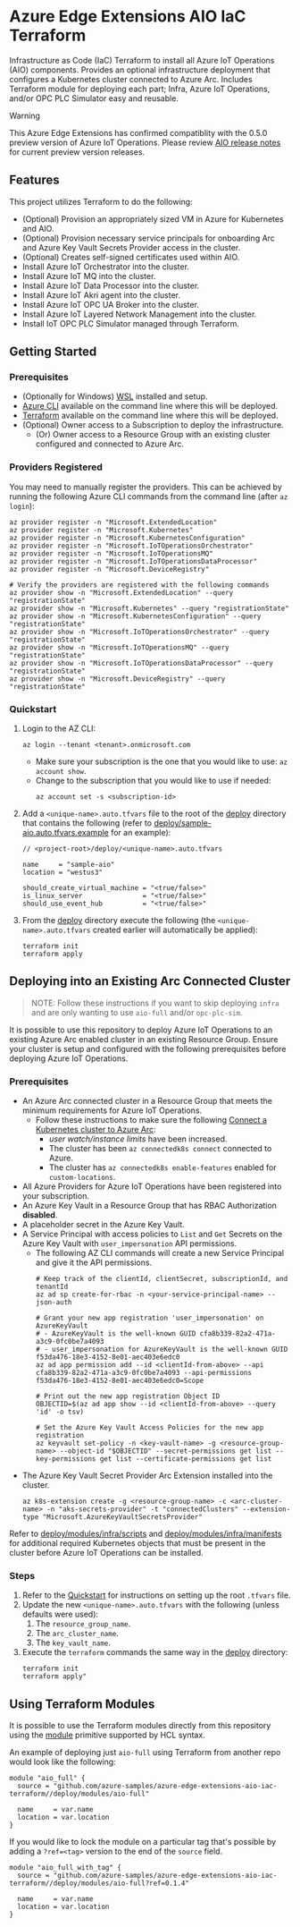 # Azure Edge Extensions AIO IaC Terraform

Infrastructure as Code (IaC) Terraform to install all Azure IoT Operations (AIO) components. Provides an optional infrastructure deployment that configures a Kubernetes cluster connected to Azure Arc. Includes Terraform module for deploying each part; Infra, Azure IoT Operations, and/or OPC PLC Simulator easy and reusable.

> [!WARNING]  
> This Azure Edge Extensions has confirmed compatiblity with the 0.5.0 preview version of Azure IoT Operations. Please review
> [AIO release notes](https://github.com/Azure/azure-iot-operations/releases) for current preview version releases.

## Features

This project utilizes Terraform to do the following:

* (Optional) Provision an appropriately sized VM in Azure for Kubernetes and AIO.
* (Optional) Provision necessary service principals for onboarding Arc and Azure Key Vault Secrets Provider access in the cluster.
* (Optional) Creates self-signed certificates used within AIO.
* Install Azure IoT Orchestrator into the cluster.
* Install Azure IoT MQ into the cluster.
* Install Azure IoT Data Processor into the cluster.
* Install Azure IoT Akri agent into the cluster.
* Install Azure IoT OPC UA Broker into the cluster.
* Install Azure IoT Layered Network Management into the cluster.
* Install IoT OPC PLC Simulator managed through Terraform.

## Getting Started

### Prerequisites

- (Optionally for Windows) [WSL](https://learn.microsoft.com/windows/wsl/install) installed and setup.
- [Azure CLI](https://learn.microsoft.com/cli/azure/install-azure-cli) available on the command line where this will be deployed.
- [Terraform](https://developer.hashicorp.com/terraform/tutorials/aws-get-started/install-cli) available on the command line where this will be deployed.
- (Optional) Owner access to a Subscription to deploy the infrastructure.
  - (Or) Owner access to a Resource Group with an existing cluster configured and connected to Azure Arc. 

### Providers Registered

You may need to manually register the providers. This can be achieved by running the following Azure CLI commands from the command line (after `az login`):

```shell
az provider register -n "Microsoft.ExtendedLocation"
az provider register -n "Microsoft.Kubernetes"
az provider register -n "Microsoft.KubernetesConfiguration"
az provider register -n "Microsoft.IoTOperationsOrchestrator"
az provider register -n "Microsoft.IoTOperationsMQ"
az provider register -n "Microsoft.IoTOperationsDataProcessor"
az provider register -n "Microsoft.DeviceRegistry"

# Verify the providers are registered with the following commands
az provider show -n "Microsoft.ExtendedLocation" --query "registrationState"
az provider show -n "Microsoft.Kubernetes" --query "registrationState"
az provider show -n "Microsoft.KubernetesConfiguration" --query "registrationState"
az provider show -n "Microsoft.IoTOperationsOrchestrator" --query "registrationState"
az provider show -n "Microsoft.IoTOperationsMQ" --query "registrationState"
az provider show -n "Microsoft.IoTOperationsDataProcessor" --query "registrationState"
az provider show -n "Microsoft.DeviceRegistry" --query "registrationState"
```

### Quickstart

1. Login to the AZ CLI:
    ```shell
    az login --tenant <tenant>.onmicrosoft.com
    ```
   - Make sure your subscription is the one that you would like to use: `az account show`.
   - Change to the subscription that you would like to use if needed:
     ```shell
     az account set -s <subscription-id>
     ```
1. Add a `<unique-name>.auto.tfvars` file to the root of the [deploy](deploy) directory that contains the following (refer to [deploy/sample-aio.auto.tfvars.example](deploy/sample-aio.auto.tfvars.example) for an example):
    ```hcl
    // <project-root>/deploy/<unique-name>.auto.tfvars

    name     = "sample-aio"
    location = "westus3"

    should_create_virtual_machine = "<true/false>"
    is_linux_server               = "<true/false>"
    should_use_event_hub          = "<true/false>"
    ```
1. From the [deploy](deploy) directory execute the following (the `<unique-name>.auto.tfvars` created earlier will automatically be applied):
   ```shell
   terraform init
   terraform apply
   ```
   
## Deploying into an Existing Arc Connected Cluster

> NOTE: Follow these instructions if you want to skip deploying `infra` and are only wanting to use `aio-full` and/or `opc-plc-sim`.

It is possible to use this repository to deploy Azure IoT Operations to an existing Azure Arc enabled cluster in an existing Resource Group. Ensure your cluster is setup and configured with the following prerequisites before deploying Azure IoT Operations.

### Prerequisites

- An Azure Arc connected cluster in a Resource Group that meets the minimum requirements for Azure IoT Operations.
  - Follow these instructions to make sure the following [Connect a Kubernetes cluster to Azure Arc](https://learn.microsoft.com/azure/iot-operations/get-started/quickstart-deploy?tabs=linux#connect-a-kubernetes-cluster-to-azure-arc):
    - *user watch/instance limits* have been increased.
    - The cluster has been `az connectedk8s connect` connected to Azure.
    - The cluster has `az connectedk8s enable-features` enabled for `custom-locations`.
- All Azure Providers for Azure IoT Operations have been registered into your subscription.
- An Azure Key Vault in a Resource Group that has RBAC Authorization **disabled**.
- A placeholder secret in the Azure Key Vault.
- A Service Principal with access policies to `List` and `Get` Secrets on the Azure Key Vault with `user_impersonation` API permissions.
  - The following AZ CLI commands will create a new Service Principal and give it the API permissions.
    ```shell
    # Keep track of the clientId, clientSecret, subscriptionId, and tenantId
    az ad sp create-for-rbac -n <your-service-principal-name> --json-auth
    
    # Grant your new app registration 'user_impersonation' on AzureKeyVault
    # - AzureKeyVault is the well-known GUID cfa8b339-82a2-471a-a3c9-0fc0be7a4093
    # - user_impersonation for AzureKeyVault is the well-known GUID f53da476-18e3-4152-8e01-aec403e6edc0 
    az ad app permission add --id <clientId-from-above> --api cfa8b339-82a2-471a-a3c9-0fc0be7a4093 --api-permissions f53da476-18e3-4152-8e01-aec403e6edc0=Scope
    
    # Print out the new app registration Object ID
    OBJECTID=$(az ad app show --id <clientId-from-above> --query 'id' -o tsv)
    
    # Set the Azure Key Vault Access Policies for the new app registration
    az keyvault set-policy -n <key-vault-name> -g <resource-group-name> --object-id "$OBJECTID" --secret-permissions get list --key-permissions get list --certificate-permissions get list
    ```
- The Azure Key Vault Secret Provider Arc Extension installed into the cluster.
  ```shell
  az k8s-extension create -g <resource-group-name> -c <arc-cluster-name> -n "aks-secrets-provider" -t "connectedClusters" --extension-type "Microsoft.AzureKeyVaultSecretsProvider"
  ```
  
Refer to [deploy/modules/infra/scripts](./deploy/modules/infra/scripts) and [deploy/modules/infra/manifests](./deploy/modules/infra/manifests) for additional required Kubernetes objects that must be present in the cluster before Azure IoT Operations can be installed.

### Steps

1. Refer to the [Quickstart](#quickstart) for instructions on setting up the root `.tfvars` file.
2. Update the new `<unique-name>.auto.tfvars` with the following (unless defaults were used):
   1. The `resource_group_name`.
   2. The `arc_cluster_name`.
   3. The `key_vault_name`.
3. Execute the `terraform` commands the same way in the [deploy](deploy) directory:
   ```shell
   terraform init
   terraform apply"
   ```

## Using Terraform Modules

It is possible to use the Terraform modules directly from this repository using the [module](https://developer.hashicorp.com/terraform/language/modules/syntax) primitive supported by HCL syntax.

An example of deploying just `aio-full` using Terraform from another repo would look like the following:

```hcl
module "aio_full" {
  source = "github.com/azure-samples/azure-edge-extensions-aio-iac-terraform//deploy/modules/aio-full"

  name     = var.name
  location = var.location
}
```

If you would like to lock the module on a particular tag that's possible by adding a `?ref=<tag>` version to the end of the `source` field.

```hcl
module "aio_full_with_tag" {
  source = "github.com/azure-samples/azure-edge-extensions-aio-iac-terraform//deploy/modules/aio-full?ref=0.1.4"

  name     = var.name
  location = var.location
}
```
